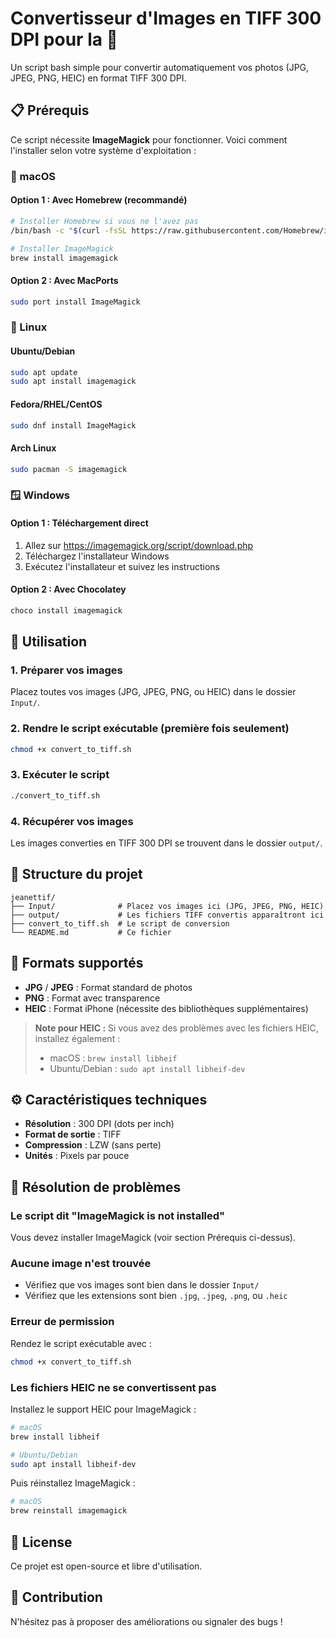 # Convertisseur d'Images en TIFF 300 DPI pour la 🦦

Un script bash simple pour convertir automatiquement vos photos (JPG, JPEG, PNG, HEIC) en format TIFF 300 DPI.

## 📋 Prérequis

Ce script nécessite **ImageMagick** pour fonctionner. Voici comment l'installer selon votre système d'exploitation :

### 🍎 macOS

#### Option 1 : Avec Homebrew (recommandé)
```bash
# Installer Homebrew si vous ne l'avez pas
/bin/bash -c "$(curl -fsSL https://raw.githubusercontent.com/Homebrew/install/HEAD/install.sh)"

# Installer ImageMagick
brew install imagemagick
```

#### Option 2 : Avec MacPorts
```bash
sudo port install ImageMagick
```

### 🐧 Linux

#### Ubuntu/Debian
```bash
sudo apt update
sudo apt install imagemagick
```

#### Fedora/RHEL/CentOS
```bash
sudo dnf install ImageMagick
```

#### Arch Linux
```bash
sudo pacman -S imagemagick
```

### 🪟 Windows

#### Option 1 : Téléchargement direct
1. Allez sur https://imagemagick.org/script/download.php
2. Téléchargez l'installateur Windows
3. Exécutez l'installateur et suivez les instructions

#### Option 2 : Avec Chocolatey
```bash
choco install imagemagick
```

## 🚀 Utilisation

### 1. Préparer vos images
Placez toutes vos images (JPG, JPEG, PNG, ou HEIC) dans le dossier `Input/`.

### 2. Rendre le script exécutable (première fois seulement)
```bash
chmod +x convert_to_tiff.sh
```

### 3. Exécuter le script
```bash
./convert_to_tiff.sh
```

### 4. Récupérer vos images
Les images converties en TIFF 300 DPI se trouvent dans le dossier `output/`.

## 📁 Structure du projet

```
jeanettif/
├── Input/              # Placez vos images ici (JPG, JPEG, PNG, HEIC)
├── output/             # Les fichiers TIFF convertis apparaîtront ici
├── convert_to_tiff.sh  # Le script de conversion
└── README.md           # Ce fichier
```

## 🎯 Formats supportés

- **JPG** / **JPEG** : Format standard de photos
- **PNG** : Format avec transparence
- **HEIC** : Format iPhone (nécessite des bibliothèques supplémentaires)

> **Note pour HEIC :** Si vous avez des problèmes avec les fichiers HEIC, installez également :
> - macOS : `brew install libheif`
> - Ubuntu/Debian : `sudo apt install libheif-dev`

## ⚙️ Caractéristiques techniques

- **Résolution** : 300 DPI (dots per inch)
- **Format de sortie** : TIFF
- **Compression** : LZW (sans perte)
- **Unités** : Pixels par pouce

## 🐛 Résolution de problèmes

### Le script dit "ImageMagick is not installed"
Vous devez installer ImageMagick (voir section Prérequis ci-dessus).

### Aucune image n'est trouvée
- Vérifiez que vos images sont bien dans le dossier `Input/`
- Vérifiez que les extensions sont bien `.jpg`, `.jpeg`, `.png`, ou `.heic`

### Erreur de permission
Rendez le script exécutable avec :
```bash
chmod +x convert_to_tiff.sh
```

### Les fichiers HEIC ne se convertissent pas
Installez le support HEIC pour ImageMagick :
```bash
# macOS
brew install libheif

# Ubuntu/Debian
sudo apt install libheif-dev
```

Puis réinstallez ImageMagick :
```bash
# macOS
brew reinstall imagemagick
```

## 📝 License

Ce projet est open-source et libre d'utilisation.

## 🤝 Contribution

N'hésitez pas à proposer des améliorations ou signaler des bugs !

